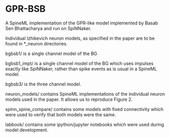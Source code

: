 # GPR-BSB

A SpineML implementation of the GPR-like model implemented by Basab Sen
Bhattacharya and run on SpiNNaker.

Individual Izhikevich neuron models, as specified in the paper are to be
found in *_neuron directories.

bgbsb1/ is a single channel model of the BG

bgbsb1_impt/ is a single channel model of the BG which uses impulses
exactly like SpiNNaker, rather than spike events as is usual in a
SpineML model.

bgbsb3/ is the three channel model.

neuron_models/ contains SpineML implementations of the individual
neuron models used in the paper. It allows us to reproduce Figure 2.

spinn_spine_compare/ contains some models with fixed connectivity
which were used to verify that both models were the same.

labbook/ contains some ipython/jupyter notebooks which were used
during model development.
